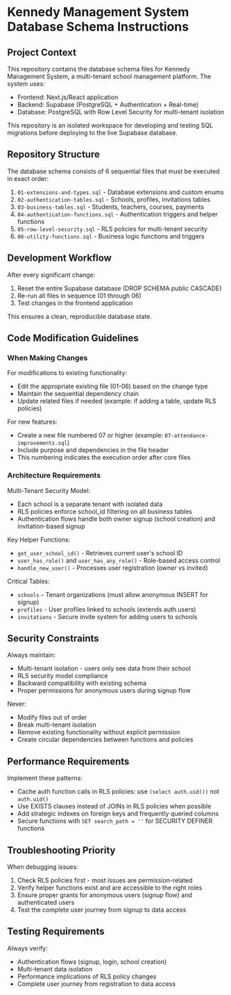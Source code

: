 # Kennedy Management System Database Schema Instructions

## Project Context

This repository contains the database schema files for Kennedy Management System, a multi-tenant school management platform. The system uses:
- Frontend: Next.js/React application
- Backend: Supabase (PostgreSQL + Authentication + Real-time)
- Database: PostgreSQL with Row Level Security for multi-tenant isolation

This repository is an isolated workspace for developing and testing SQL migrations before deploying to the live Supabase database.

## Repository Structure

The database schema consists of 6 sequential files that must be executed in exact order:

1. `01-extensions-and-types.sql` - Database extensions and custom enums
2. `02-authentication-tables.sql` - Schools, profiles, invitations tables  
3. `03-business-tables.sql` - Students, teachers, courses, payments
4. `04-authentication-functions.sql` - Authentication triggers and helper functions
5. `05-row-level-security.sql` - RLS policies for multi-tenant security
6. `06-utility-functions.sql` - Business logic functions and triggers

## Development Workflow

After every significant change:
1. Reset the entire Supabase database (DROP SCHEMA public CASCADE)
2. Re-run all files in sequence (01 through 06)
3. Test changes in the frontend application

This ensures a clean, reproducible database state.

## Code Modification Guidelines

### When Making Changes

For modifications to existing functionality:
- Edit the appropriate existing file (01-06) based on the change type
- Maintain the sequential dependency chain
- Update related files if needed (example: if adding a table, update RLS policies)

For new features:
- Create a new file numbered 07 or higher (example: `07-attendance-improvements.sql`)
- Include purpose and dependencies in the file header
- This numbering indicates the execution order after core files

### Architecture Requirements

Multi-Tenant Security Model:
- Each school is a separate tenant with isolated data
- RLS policies enforce school_id filtering on all business tables
- Authentication flows handle both owner signup (school creation) and invitation-based signup

Key Helper Functions:
- `get_user_school_id()` - Retrieves current user's school ID
- `user_has_role()` and `user_has_any_role()` - Role-based access control
- `handle_new_user()` - Processes user registration (owner vs invited)

Critical Tables:
- `schools` - Tenant organizations (must allow anonymous INSERT for signup)
- `profiles` - User profiles linked to schools (extends auth.users)
- `invitations` - Secure invite system for adding users to schools

## Security Constraints

Always maintain:
- Multi-tenant isolation - users only see data from their school
- RLS security model compliance
- Backward compatibility with existing schema
- Proper permissions for anonymous users during signup flow

Never:
- Modify files out of order
- Break multi-tenant isolation
- Remove existing functionality without explicit permission
- Create circular dependencies between functions and policies

## Performance Requirements

Implement these patterns:
- Cache auth function calls in RLS policies: use `(select auth.uid())` not `auth.uid()`
- Use EXISTS clauses instead of JOINs in RLS policies when possible
- Add strategic indexes on foreign keys and frequently queried columns
- Secure functions with `SET search_path = ''` for SECURITY DEFINER functions

## Troubleshooting Priority

When debugging issues:
1. Check RLS policies first - most issues are permission-related
2. Verify helper functions exist and are accessible to the right roles
3. Ensure proper grants for anonymous users (signup flow) and authenticated users
4. Test the complete user journey from signup to data access

## Testing Requirements

Always verify:
- Authentication flows (signup, login, school creation)
- Multi-tenant data isolation
- Performance implications of RLS policy changes
- Complete user journey from registration to data access
